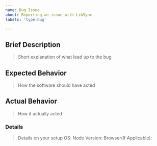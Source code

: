 ```yaml
---
name: Bug Issue
about: Reporting an issue with LibSync
labels: 'type:bug'

---
```


## Brief Description
> Short explanation of what lead up to the bug

## Expected Behavior
> How the software should have acted

## Actual Behavior
> How it actually acted

### Details
> Details on your setup
OS:
Node Version: 
Browser(If Applicable):